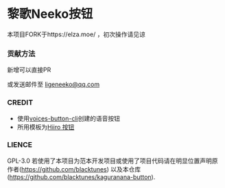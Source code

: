 # 黎歌Neeko按钮

本项目FORK于https://elza.moe/  ，初次操作请见谅

### 贡献方法
新增可以直接PR

或发送邮件至 ligeneeko@qq.com

### CREDIT

- 使用[voices-button-cli](https://github.com/blacktunes/voices-button-cli)创建的语音按钮
- 所用模板为[Hiiro 按钮](https://github.com/blacktunes/hiiro-button)
###  LIENCE

GPL-3.0
若使用了本项目为范本开发项目或使用了项目代码请在明显位置声明原作者(https://github.com/blacktunes) 以及本仓库(https://github.com/blacktunes/kaguranana-button).
